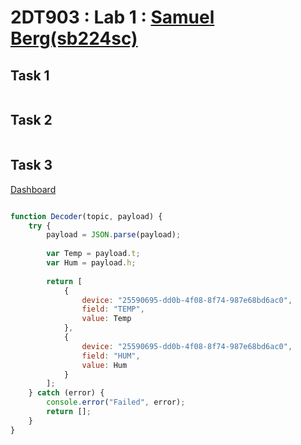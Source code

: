# 2DT903 : Lab 1 : [Samuel Berg(sb224sc)](mailto:sb224sc@student.lnu.se)

## Task 1

```powershell

```

## Task 2

```powershell

```

## Task 3

[Dashboard](https://app.datacake.co/pd/0276f2c5-9a61-4e08-87d3-b2f182c03933)

```python

```

```javascript
function Decoder(topic, payload) {
    try {
        payload = JSON.parse(payload);
        
        var Temp = payload.t;
        var Hum = payload.h;
        
        return [
            {
                device: "25590695-dd0b-4f08-8f74-987e68bd6ac0",
                field: "TEMP",
                value: Temp
            },
            {
                device: "25590695-dd0b-4f08-8f74-987e68bd6ac0",
                field: "HUM",
                value: Hum
            }
        ];
    } catch (error) {
        console.error("Failed", error);
        return [];
    }
}
```

